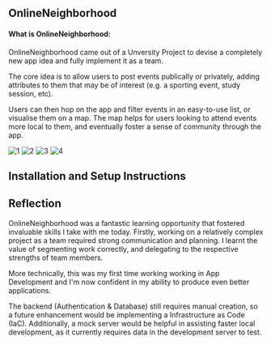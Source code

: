 ## OnlineNeighborhood

#### What is OnlineNeighborhood:

OnlineNeighborhood came out of a Unversity Project to devise a completely new app idea and fully implement it as a team. 

The core idea is to allow users to post events publically or privately, adding attributes to them that may be of interest (e.g. a sporting event, study session, etc). 

Users can then hop on the app and filter events in an easy-to-use list, or visualise them on a map. The map helps for users looking to attend events more local to them, and eventually foster a sense of community through the app.

![1](https://user-images.githubusercontent.com/38366698/143181004-d13aa3c7-39cf-43ef-bdfa-9164f52a0b73.png)
![2](https://user-images.githubusercontent.com/38366698/143181007-550c0659-6c2d-4d3c-8d27-973d9ca2bd5d.png)
![3](https://user-images.githubusercontent.com/38366698/143181012-88c0cfc7-bb4b-4ab2-9a82-00a2a2c31e15.png)
![4](https://user-images.githubusercontent.com/38366698/143181021-dc5d8b26-a8c2-466a-992d-ea944fcfe26a.png)

## Installation and Setup Instructions



## Reflection

OnlineNeighborhood was a fantastic learning opportunity that fostered invaluable skills I take with me today. Firstly, working on a relatively complex project as a team required strong communication and planning. I learnt the value of segmenting work correctly, and delegating to the respective strengths of team members. 

More technically, this was my first time working working in App Development and I'm now confident in my ability to produce even better applications. 

The backend (Authentication & Database) still requires manual creation, so a future enhancement would be implementing a Infrastructure as Code (IaC). 
Additionally, a mock server would be helpful in assisting faster local development, as it currently requires data in the development server to test. 
